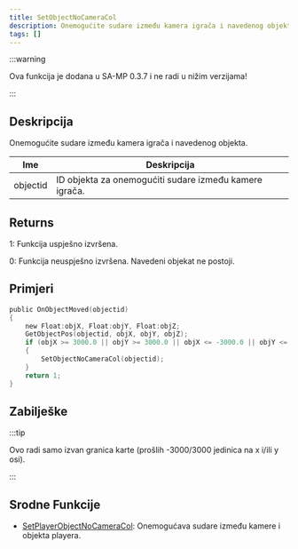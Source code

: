 ```yaml
---
title: SetObjectNoCameraCol
description: Onemogućite sudare između kamera igrača i navedenog objekta.
tags: []
---
```


:::warning

Ova funkcija je dodana u SA-MP 0.3.7 i ne radi u nižim verzijama!

:::

## Deskripcija

Onemogućite sudare između kamera igrača i navedenog objekta.

| Ime      | Deskripcija                                            |
| -------- | ------------------------------------------------------ |
| objectid | ID objekta za onemogućiti sudare između kamere igrača. |

## Returns

1: Funkcija uspješno izvršena.

0: Funkcija neuspješno izvršena. Navedeni objekat ne postoji.

## Primjeri

```c
public OnObjectMoved(objectid)
{
    new Float:objX, Float:objY, Float:objZ;
    GetObjectPos(objectid, objX, objY, objZ);
    if (objX >= 3000.0 || objY >= 3000.0 || objX <= -3000.0 || objY <= -3000.0)
    {
        SetObjectNoCameraCol(objectid);
    }
    return 1;
}
```

## Zabilješke

:::tip

Ovo radi samo izvan granica karte (prošlih -3000/3000 jedinica na x i/ili y osi).

:::

## Srodne Funkcije

- [SetPlayerObjectNoCameraCol](SetPlayerObjectNoCameraCol): Onemogućava sudare između kamere i objekta playera.
